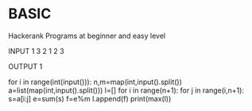 # BASIC
Hackerank Programs at beginner and easy level

INPUT 
1
3 2
1 2 3

OUTPUT 
1

for i in range(int(input())):
    n,m=map(int,input().split())
    a=list(map(int,input().split()))
    l=[]
    for i in range(n+1):
        for j in range(i,n+1):
            s=a[i:j]
            e=sum(s)
            f=e%m 
            l.append(f)
    print(max(l))
            
    
    

